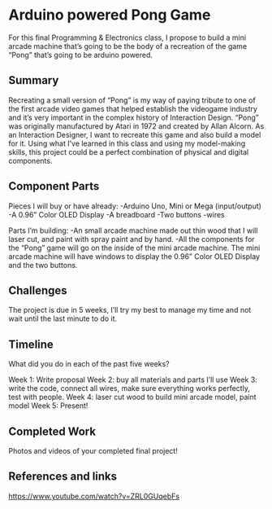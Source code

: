 # Arduino powered Pong Game

For this final Programming & Electronics class, I propose to build a mini arcade machine that’s going to be the body of a recreation of the game “Pong” that’s going to be arduino powered. 

## Summary

Recreating a small version of “Pong” is my way of paying tribute to one of the first arcade video games that helped establish the videogame industry and it’s very important in the complex history of Interaction Design. “Pong” was originally manufactured by Atari in 1972 and created by Allan Alcorn.  As an Interaction Designer, I want to recreate this game and also build a model for it. Using what I’ve learned in this class and using my model-making skills, this project could be a perfect combination of physical and digital components. 

## Component Parts

Pieces I will buy or have already:
-Arduino Uno, Mini or Mega (input/output)
-A 0.96” Color OLED Display
-A breadboard
-Two buttons
-wires 

Parts I’m building: 
-An small arcade machine made out thin wood that I will laser cut, and paint with spray paint and by hand. 
-All the components for the “Pong” game will go on the inside of the mini arcade machine. The mini arcade machine will have windows to display the 0.96” Color OLED Display and the two buttons. 

## Challenges

The project is due in 5 weeks, I’ll try my best to manage my time and not wait until the last minute to do it. 

## Timeline

What did you do in each of the past five weeks?

Week 1: Write proposal
Week 2: buy all materials and parts I’ll use
Week 3: write the code, connect all wires, make sure everything works perfectly, test with people. 
Week 4: laser cut wood to build mini arcade model, paint model 
Week 5: Present!

## Completed Work

Photos and videos of your completed final project!

## References and links

https://www.youtube.com/watch?v=ZRL0GUqebFs

